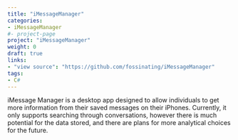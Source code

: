 ```yaml
---
title: "iMessageManager"
categories:
- iMessageManager
#- project-page
project: "iMessageManager"
weight: 0
draft: true
links:
- "view source": "https://github.com/fossinating/iMessageManager"
tags:
- C#
---
```

iMessage Manager is a desktop app designed to allow individuals to get more information from their saved messages on their iPhones.
Currently, it only supports searching through conversations, however there is much potential for the data stored, and there are plans for more analytical choices for the future.
